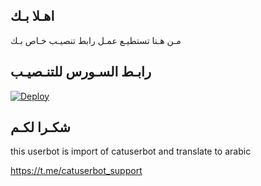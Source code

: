 ## اهـلا بـك
مـن هـنا تستطيـع عمـل رابط تنصيـب خـاص بـك

## رابـط السـورس للتنـصيـب

[![Deploy](https://www.herokucdn.com/deploy/button.svg)](https://heroku.com/deploy?template=https://github.com/Vkiuhhopo/jmthon)

## شكـرا لكـم 


this userbot is import of catuserbot and translate to arabic

https://t.me/catuserbot_support

